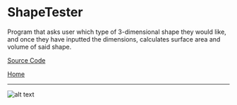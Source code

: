 # ShapeTester

Program that asks user which type of 3-dimensional shape they would like, and once they have inputted the dimensions, calculates surface area and volume of said shape.

[Source Code](https://github.com/bcinbis/portfolio2018/blob/master/Python/ShapeTester/SourceCode)

[Home](https://bcinbis.github.io/portfolio2018/)

---

![alt text](https://bcinbis.github.io/portfolio2018/Images/Shape.png)
